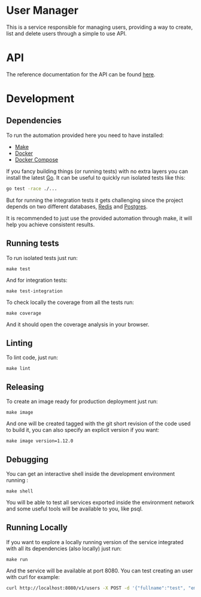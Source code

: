 # User Manager

This is a service responsible for managing users, providing a way
to create, list and delete users through a simple to use API.

# API

The reference documentation for the API can be found [here](docs/api.md).

# Development

## Dependencies

To run the automation provided here you need to have installed:

* [Make](https://www.gnu.org/software/make/)
* [Docker](https://docs.docker.com/get-docker/)
* [Docker Compose](https://docs.docker.com/compose/install/)

If you fancy building things (or running tests) with no extra layers
you can install the latest [Go](https://golang.org/doc/install). It can
be useful to quickly run isolated tests like this:

```sh
go test -race ./...
```

But for running the integration tests it gets challenging since the
project depends on two different databases, [Redis](https://redis.io/)
and [Postgres](https://www.postgresql.org/).

It is recommended to just use the provided automation through make,
it will help you achieve consistent results.


## Running tests

To run isolated tests just run:

```
make test
```

And for integration tests:

```
make test-integration
```

To check locally the coverage from all the tests run:

```
make coverage
```

And it should open the coverage analysis in your browser.


## Linting

To lint code, just run:

```
make lint
```

## Releasing

To create an image ready for production deployment just run:

```
make image
```

And one will be created tagged with the git short revision of the
code used to build it, you can also specify an explicit version
if you want:

```
make image version=1.12.0
```

## Debugging

You can get an interactive shell inside the development environment
running :

```
make shell
```

You will be able to test all services exported inside the environment
network and some useful tools will be available to you, like psql.

## Running Locally

If you want to explore a locally running version of the service integrated
with all its dependencies (also locally) just run:

```
make run
```

And the service will be available at port 8080. You can test creating
an user with curl for example:

```sh
curl http://localhost:8080/v1/users -X POST -d '{"fullname":"test", "email":"hi@test.com", "password":"pass"}'
```
